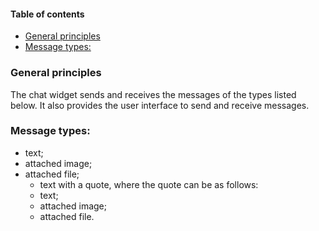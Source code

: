 #### Table of contents
* [General principles](#general-principles)
* [Message types:](#message-types:)

### General principles
The chat widget sends and receives the messages of the types listed below. It also provides the user interface to send and receive messages.  

### Message types:  

* text;
* attached image;
* attached file;
    * text with a quote, where the quote can be as follows:
    * text;
    * attached image;
    * attached file.

